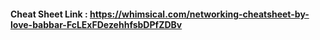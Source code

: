 #### Cheat Sheet Link : https://whimsical.com/networking-cheatsheet-by-love-babbar-FcLExFDezehhfsbDPfZDBv
